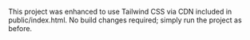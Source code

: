 This project was enhanced to use Tailwind CSS via CDN included in public/index.html.
No build changes required; simply run the project as before.
